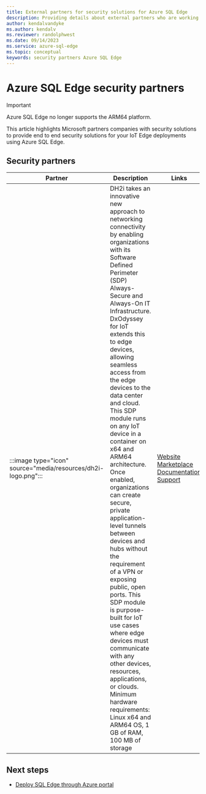 ```yaml
---
title: External partners for security solutions for Azure SQL Edge
description: Providing details about external partners who are working with Azure SQL Edge
author: kendalvandyke
ms.author: kendalv
ms.reviewer: randolphwest
ms.date: 09/14/2023
ms.service: azure-sql-edge
ms.topic: conceptual
keywords: security partners Azure SQL Edge
---
```

# Azure SQL Edge security partners

> [!IMPORTANT]  
> Azure SQL Edge no longer supports the ARM64 platform.

This article highlights Microsoft partners companies with security solutions to provide end to end security solutions for your IoT Edge deployments using Azure SQL Edge.

## Security partners

| Partner | Description | Links |
| --- | --- | --- |
|:::image type="icon" source="media/resources/dh2i-logo.png"::: |DH2i takes an innovative new approach to networking connectivity by enabling organizations with its Software Defined Perimeter (SDP) Always-Secure and Always-On IT Infrastructure. DxOdyssey for IoT extends this to edge devices, allowing seamless access from the edge devices to the data center and cloud. This SDP module runs on any IoT device in a container on x64 and ARM64 architecture. Once enabled, organizations can create secure, private application-level tunnels between devices and hubs without the requirement of a VPN or exposing public, open ports. This SDP module is purpose-built for IoT use cases where edge devices must communicate with any other devices, resources, applications, or clouds. Minimum hardware requirements: Linux x64 and ARM64 OS, 1 GB of RAM, 100 MB of storage| [Website](https://dh2i.com/) [Marketplace](https://portal.azure.com/#blade/Microsoft_Azure_Marketplace/MarketplaceOffersBlade/selectedMenuItemId/home) [Documentation](https://dh2i.com/dxodyssey-for-iot/) [Support](https://support.dh2i.com/)

## Next steps

- [Deploy SQL Edge through Azure portal](deploy-portal.md)
